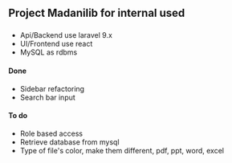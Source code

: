 ## Project Madanilib for internal used

###
- Api/Backend use laravel 9.x
- UI/Frontend use react
- MySQL as rdbms

#### Done
- Sidebar refactoring
- Search bar input

#### To do
- Role based access
- Retrieve database from mysql
- Type of file's color, make them different, pdf, ppt, word, excel